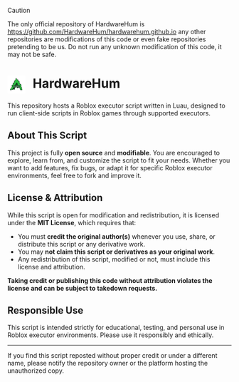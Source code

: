 > [!CAUTION]
> The only official repository of HardwareHum is https://github.com/HardwareHum/hardwarehum.github.io any other repositories are modifications of this code or even fake repositories pretending to be us. Do not run any unknown modification of this code, it may not be safe.

<h1>
  <img src="assets/hardwarehum.png" alt="HardwareHum Logo" width="40" style="vertical-align: middle; margin-right: 10px;" />
  HardwareHum
</h1>

This repository hosts a Roblox executor script written in Luau, designed to run client-side scripts in Roblox games through supported executors.

## About This Script

This project is fully **open source** and **modifiable**. You are encouraged to explore, learn from, and customize the script to fit your needs. Whether you want to add features, fix bugs, or adapt it for specific Roblox executor environments, feel free to fork and improve it.

## License & Attribution

While this script is open for modification and redistribution, it is licensed under the **MIT License**, which requires that:

- You must **credit the original author(s)** whenever you use, share, or distribute this script or any derivative work.
- You may **not claim this script or derivatives as your original work**.
- Any redistribution of this script, modified or not, must include this license and attribution.

**Taking credit or publishing this code without attribution violates the license and can be subject to takedown requests.**

## Responsible Use

This script is intended strictly for educational, testing, and personal use in Roblox executor environments. Please use it responsibly and ethically.

---

If you find this script reposted without proper credit or under a different name, please notify the repository owner or the platform hosting the unauthorized copy.
